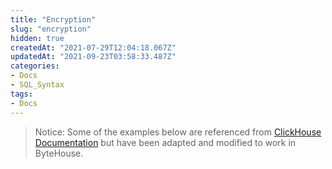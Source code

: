 ```yaml
---
title: "Encryption"
slug: "encryption"
hidden: true
createdAt: "2021-07-29T12:04:18.067Z"
updatedAt: "2021-09-23T03:58:33.487Z"
categories:
- Docs
- SQL_Syntax
tags:
- Docs
---
```

> Notice:
Some of the examples below are referenced from [ClickHouse Documentation](https://clickhouse.com/docs/en/sql-reference/functions/) but have been adapted and modified to work in ByteHouse.

<!-- TODO: no encrypt functions but we have decrypt functions. syntax unsure -->
<!-- ## decrypt


This function decrypts ciphertext into a plaintext using these modes:

- aes-128-ecb, aes-192-ecb, aes-256-ecb 



- aes-128-cbc, aes-192-cbc, aes-256-cbc 



- aes-128-cfb1, aes-192-cfb1, aes-256-cfb1 



- aes-128-cfb8, aes-192-cfb8, aes-256-cfb8 



- aes-128-cfb128, aes-192-cfb128, aes-256-cfb128 



- aes-128-ofb, aes-192-ofb, aes-256-ofb 



- aes-128-gcm, aes-192-gcm, aes-256-gcm 



**Syntax**

```sql

decrypt('mode', 'ciphertext', 'key' [, iv, aad])

```

**Arguments**

- `mode` — Decryption mode. [String](https://bytedance.feishu.cn/sql-reference/data-types/string.md#string) . 



- `ciphertext` — Encrypted text that needs to be decrypted. [String](https://bytedance.feishu.cn/sql-reference/data-types/string.md#string) . 



- `key` — Decryption key. [String](https://bytedance.feishu.cn/sql-reference/data-types/string.md#string) . 



- `iv` — Initialization vector. Required for `-gcm` modes, optinal for others. [String](https://bytedance.feishu.cn/sql-reference/data-types/string.md#string) . 



- `aad` — Additional authenticated data. Won't decrypt if this value is incorrect. Works only in `-gcm` modes, for others would throw an exception. [String](https://bytedance.feishu.cn/sql-reference/data-types/string.md#string) . 



**Returned value**

- Decrypted String. [String](https://bytedance.feishu.cn/sql-reference/data-types/string.md#string) . 



**Examples**

Re-using table from [encrypt](https://bytedance.feishu.cn/docs/doccnZ2mgKjAAc5rAc62DusGjq1#encrypt) .

Query:

```sql

SELECT comment, hex(secret) FROM encryption_test;

```

Result:

```plain%20text

┌─comment──────────────┬─hex(secret)──────────────────────────────────┐

│ aes-256-gcm          │ A8A3CCBC6426CFEEB60E4EAE03D3E94204C1B09E0254 │

│ aes-256-gcm with AAD │ A8A3CCBC6426D9A1017A0A932322F1852260A4AD6837 │

└──────────────────────┴──────────────────────────────────────────────┘

┌─comment─────────────────────────────┬─hex(secret)──────────────────────┐

│ aes-256-cfb128 no IV                │ B4972BDC4459                     │

│ aes-256-cfb128 no IV, different key │ 2FF57C092DC9                     │

│ aes-256-cfb128 with IV              │ 5E6CB398F653                     │

│ aes-256-cbc no IV                   │ 1BC0629A92450D9E73A00E7D02CF4142 │

└─────────────────────────────────────┴──────────────────────────────────┘

```

Now let's try to decrypt all that data.

Query:

```sql

SELECT comment, decrypt('aes-256-cfb128', secret, '12345678910121314151617181920212') as plaintext FROM encryption_test

```

Result:

```plain%20text

┌─comment─────────────────────────────┬─plaintext─┐

│ aes-256-cfb128 no IV                │ Secret    │

│ aes-256-cfb128 no IV, different key │ �4�

                                           �         │

│ aes-256-cfb128 with IV              │ ���6�~        │

 │aes-256-cbc no IV                   │ �2*4�h3c�4w��@

└─────────────────────────────────────┴───────────┘

```

Notice how only a portion of the data was properly decrypted, and the rest is gibberish since either `mode` , `key` , or `iv` were different upon encryption.